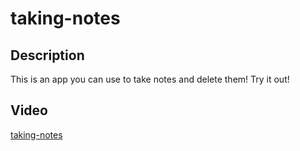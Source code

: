 # taking-notes

## Description 
This is an app you can use to take notes and delete them! Try it out!

## Video
[taking-notes](https://www.youtube.com/watch?v=ragm5TpA-W4) 